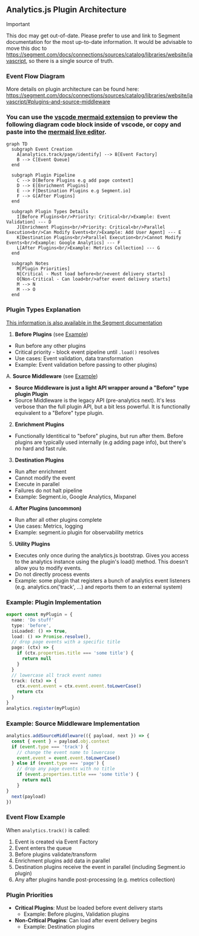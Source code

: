 ## Analytics.js Plugin Architecture

> [!IMPORTANT]
> This doc may get out-of-date. Please prefer to use and link to Segment documentation for the most up-to-date information. It would be advisable to move this doc to https://segment.com/docs/connections/sources/catalog/libraries/website/javascript, so there is a single source of truth.

### Event Flow Diagram
More details on plugin architecture can be found here:
https://segment.com/docs/connections/sources/catalog/libraries/website/javascript/#plugins-and-source-middleware

### You can use the [vscode mermaid extension](https://marketplace.visualstudio.com/items?itemName=bierner.markdown-mermaid) to preview the following diagram code block inside of vscode, or copy and paste into the [mermaid live editor](https://mermaid.live/).

```mermaid
graph TD
  subgraph Event Creation
    A[analytics.track/page/identify] --> B[Event Factory]
    B --> C[Event Queue]
  end

  subgraph Plugin Pipeline
    C --> D[Before Plugins e.g add page context]
    D --> E[Enrichment Plugins]
    E --> F[Destination Plugins e.g Segment.io]
    F --> G[After Plugins]
  end

  subgraph Plugin Types Details
    I[Before Plugins<br/>Priority: Critical<br/>Example: Event Validation] --- D
    J[Enrichment Plugins<br/>Priority: Critical<br/>Parallel Execution<br/>Can Modify Events<br/>Example: Add User Agent] --- E
    K[Destination Plugins<br/>Parallel Execution<br/>Cannot Modify Events<br/>Example: Google Analytics] --- F
    L[After Plugins<br/>Example: Metrics Collection] --- G
  end

  subgraph Notes
    M[Plugin Priorities]
    N[Critical - Must load before<br/>event delivery starts]
    O[Non-Critical - Can load<br/>after event delivery starts]
    M --> N
    M --> O
  end
```

### Plugin Types Explanation
[This information is also available in the Segment documentation](https://segment.com/docs/connections/sources/catalog/libraries/website/javascript/#plugins-and-source-middleware)

1. **Before Plugins** (see [Example](#example-plugin-implementation))
  - Run before any other plugins
  - Critical priority - block event pipeline until `.load()` resolves
  - Use cases: Event validation, data transformation
  - Example: Event validation before passing to other plugins)
   
  A. **Source Middleware** (see [Example](#example-source-middleware-implementation))
  - **Source Middleware is just a light API wrapper around a "Before" type plugin Plugin**
  - Source Middleware is the legacy API (pre-analytics next). It's less verbose than the full plugin API, but a bit less powerful. It is functionally equivalent to a "Before" type plugin.

2. **Enrichment Plugins**
  - Functionally Identitical to "before" plugins, but run after them. Before plugins are typically used internally (e.g adding page info), but there's no hard and fast rule.

3. **Destination Plugins**
  - Run after enrichment
  - Cannot modify the event
  - Execute in parallel
  - Failures do not halt pipeline
  - Example: Segment.io, Google Analytics, Mixpanel

4. **After Plugins (uncommon)**
  - Run after all other plugins complete
  - Use cases: Metrics, logging
  - Example: segment.io plugin for observability metrics

5. **Utility Plugins**
  - Executes only once during the analytics.js bootstrap. Gives you access to the analytics instance using the plugin's load() method. This doesn't allow you to modify events.
  - Do not directly process events
  - Example: some plugin that registers a bunch of analytics event listeners (e.g. analytics.on('track', ...) and reports them to an external system)

### Example: Plugin Implementation
```ts
export const myPlugin = {
  name: 'Do stuff'
  type: 'before',
  isLoaded: () => true,
  load: () => Promise.resolve(),
  // drop page events with a specific title
  page: (ctx) => {
    if (ctx.properties.title === 'some title') {
      return null 
    }
  }
  // lowercase all track event names
  track: (ctx) => {
    ctx.event.event = ctx.event.event.toLowerCase()
    return ctx
  }
}
analytics.register(myPlugin)
``` 
### Example: Source Middleware Implementation
```ts
analytics.addSourceMiddleware(({ payload, next }) => {
  const { event } = payload.obj.context
  if (event.type === 'track') {
    // change the event name to lowercase
    event.event = event.event.toLowerCase()
  } else if (event.type === 'page') {
    // drop any page events with no title
    if (event.properties.title === 'some title') {
      return null
    }
}
  next(payload) 
})
```

### Event Flow Example

When `analytics.track()` is called:

1. Event is created via Event Factory
2. Event enters the queue
3. Before plugins validate/transform
4. Enrichment plugins add data in parallel
5. Destination plugins receive the event in parallel (including Segment.io plugin)
6. Any after plugins handle post-processing (e.g. metrics collection)

### Plugin Priorities

- **Critical Plugins**: Must be loaded before event delivery starts
  - Example: Before plugins, Validation plugins
- **Non-Critical Plugins**: Can load after event delivery begins
  - Example: Destination plugins
